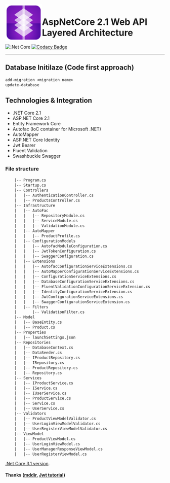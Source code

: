 <img align="left" width="116" height="116" src=".github/icon.png" />

# AspNetCore 2.1 Web API Layered Architecture
![.Net Core](https://travis-ci.com/rgulersen/aspnetcore-basic-architecture.svg?token=4sxkj6x5xLpp5vqQfYQk&branch=master)
[![Codacy Badge](https://app.codacy.com/project/badge/Grade/97b650e546334a2897a6ae5620f85b3f)](https://www.codacy.com?utm_source=github.com&amp;utm_medium=referral&amp;utm_content=rgulersen/aspnetcore-basic-architecture&amp;utm_campaign=Badge_Grade)
___
## Database Initilaze (Code first approach)
```console
add-migration <migration name>
update-database
```
## Technologies & Integration
*   .NET Core 2.1
*   ASP.NET Core 2.1
*   Entity Framework Core 
*   Autofac (IoC container for Microsoft .NET)
*   AutoMapper
*   ASP.NET Core Identity 
*   Jwt Bearer 
*   Fluent Validation
*   Swashbuckle Swagger
### File structure
``` mddir
    |-- Program.cs
    |-- Startup.cs
    |-- Controllers
    |   |-- AuthenticationController.cs
    |   |-- ProductsController.cs
    |-- Infrastructure
    |   |-- AutoFac
    |   |   |-- RepositoryModule.cs
    |   |   |-- ServiceModule.cs
    |   |   |-- ValidationModule.cs
    |   |-- AutoMapper
    |   |   |-- ProductProfile.cs
    |   |-- ConfigurationModels
    |   |   |-- AutofacModuleConfiguration.cs
    |   |   |-- JwtTokenConfiguration.cs
    |   |   |-- SwaggerConfiguration.cs
    |   |-- Extensions
    |   |   |-- AutofacConfigurationServiceExtensions.cs
    |   |   |-- AutoMapperConfigurationServiceExtensions.cs
    |   |   |-- ConfigurationServiceExtensions.cs
    |   |   |-- DatabaseConfigurationServiceExtensions.cs
    |   |   |-- FluentValidationConfigurationServiceExtension.cs
    |   |   |-- IdentityConfigurationServiceExtension.cs
    |   |   |-- JwtConfigurationServiceExtensions.cs
    |   |   |-- SwaggerConfigurationServiceExtension.cs
    |   |-- Filters
    |       |-- ValidationFilter.cs
    |-- Model
    |   |-- BaseEntity.cs
    |   |-- Product.cs
    |-- Properties
    |   |-- launchSettings.json
    |-- Repositories
    |   |-- DatabaseContext.cs
    |   |-- DataSeeder.cs
    |   |-- IProductRepository.cs
    |   |-- IRepository.cs
    |   |-- ProductRepository.cs
    |   |-- Repository.cs
    |-- Services
    |   |-- IProductService.cs
    |   |-- IService.cs
    |   |-- IUserService.cs
    |   |-- ProductService.cs
    |   |-- Service.cs
    |   |-- UserService.cs
    |-- Validators
    |   |-- ProductViewModelValidator.cs
    |   |-- UserLoginViewModelValidator.cs
    |   |-- UserRegisterViewModelValidator.cs
    |-- ViewModel
    |   |-- ProductViewModel.cs
    |   |-- UserLoginViewModel.cs
    |   |-- UserManagerResponseViewModel.cs
    |   |-- UserRegisterViewModel.cs
``` 
[.Net Core 3.1 version](https://github.com/rgulersen/aspnetcore-web-api-architecture).
#### Thanks ([mddir](https://www.npmjs.com/package/mddir), [Jwt tutorial](https://bit.ly/2WZXBsN))
